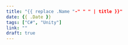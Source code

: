 ```yaml
---
title: "{{ replace .Name "-" " " | title }}"
date: {{ .Date }}
tags: ["C#", "Unity"]
link: ""
draft: true
---
```

